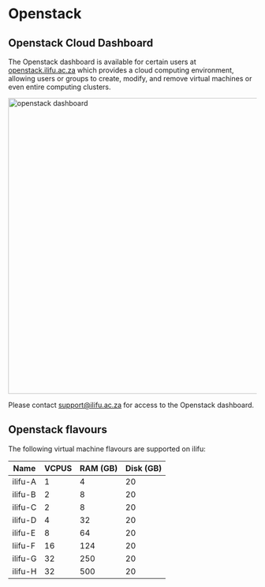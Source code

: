 # Openstack

## Openstack Cloud Dashboard

The Openstack dashboard is available for certain users at [openstack.ilifu.ac.za](https://openstack.ilifu.ac.za) which provides a cloud computing environment, allowing users or groups to create, modify, and remove virtual machines or even entire computing clusters.

<img src="/_media/dashboard_view.png" alt="openstack dashboard" width=600 />

Please contact support@ilifu.ac.za for access to the Openstack dashboard.

## Openstack flavours

The following virtual machine flavours are supported on ilifu:

| Name    | VCPUS | RAM (GB) | Disk (GB) |
|---------|-------|----------|-----------|
| ilifu-A | 1     | 4        | 20        |
| ilifu-B | 2     | 8        | 20        |
| ilifu-C | 2     | 8        | 20        |
| ilifu-D | 4     | 32       | 20        |
| ilifu-E | 8     | 64       | 20        |
| liifu-F | 16    | 124      | 20        |
| ilifu-G | 32    | 250      | 20        |
| ilifu-H | 32    | 500      | 20        |
